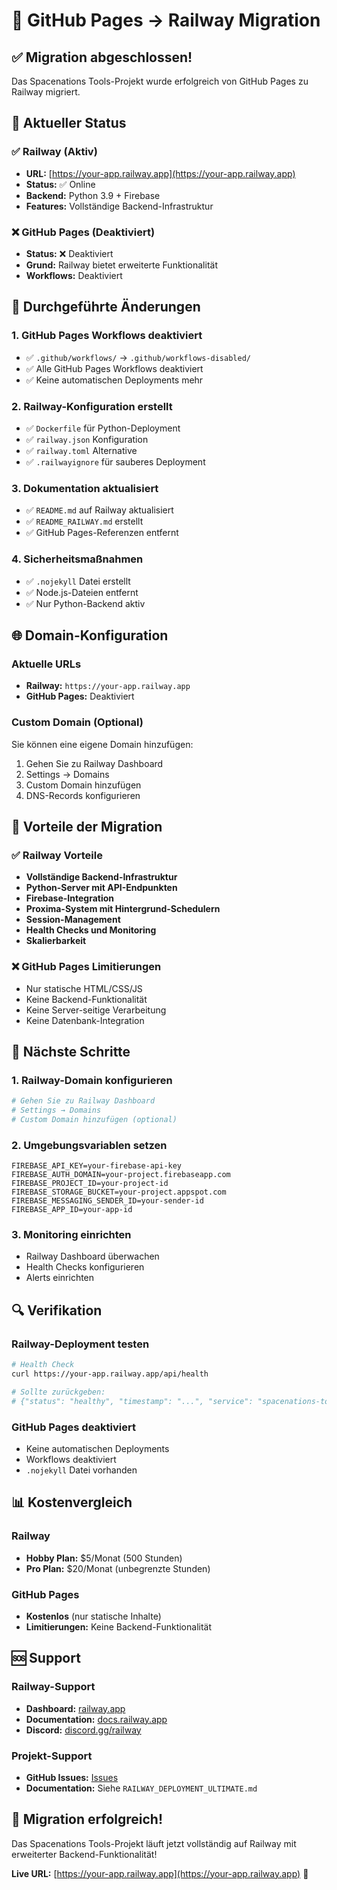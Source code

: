 # 🔄 GitHub Pages → Railway Migration

## ✅ Migration abgeschlossen!

Das Spacenations Tools-Projekt wurde erfolgreich von GitHub Pages zu Railway migriert.

## 🚀 Aktueller Status

### ✅ **Railway (Aktiv)**
- **URL:** [https://your-app.railway.app](https://your-app.railway.app)
- **Status:** ✅ Online
- **Backend:** Python 3.9 + Firebase
- **Features:** Vollständige Backend-Infrastruktur

### ❌ **GitHub Pages (Deaktiviert)**
- **Status:** ❌ Deaktiviert
- **Grund:** Railway bietet erweiterte Funktionalität
- **Workflows:** Deaktiviert

## 🔧 Durchgeführte Änderungen

### 1. GitHub Pages Workflows deaktiviert
- ✅ `.github/workflows/` → `.github/workflows-disabled/`
- ✅ Alle GitHub Pages Workflows deaktiviert
- ✅ Keine automatischen Deployments mehr

### 2. Railway-Konfiguration erstellt
- ✅ `Dockerfile` für Python-Deployment
- ✅ `railway.json` Konfiguration
- ✅ `railway.toml` Alternative
- ✅ `.railwayignore` für sauberes Deployment

### 3. Dokumentation aktualisiert
- ✅ `README.md` auf Railway aktualisiert
- ✅ `README_RAILWAY.md` erstellt
- ✅ GitHub Pages-Referenzen entfernt

### 4. Sicherheitsmaßnahmen
- ✅ `.nojekyll` Datei erstellt
- ✅ Node.js-Dateien entfernt
- ✅ Nur Python-Backend aktiv

## 🌐 Domain-Konfiguration

### Aktuelle URLs
- **Railway:** `https://your-app.railway.app`
- **GitHub Pages:** Deaktiviert

### Custom Domain (Optional)
Sie können eine eigene Domain hinzufügen:
1. Gehen Sie zu Railway Dashboard
2. Settings → Domains
3. Custom Domain hinzufügen
4. DNS-Records konfigurieren

## 🔄 Vorteile der Migration

### ✅ **Railway Vorteile**
- **Vollständige Backend-Infrastruktur**
- **Python-Server mit API-Endpunkten**
- **Firebase-Integration**
- **Proxima-System mit Hintergrund-Schedulern**
- **Session-Management**
- **Health Checks und Monitoring**
- **Skalierbarkeit**

### ❌ **GitHub Pages Limitierungen**
- Nur statische HTML/CSS/JS
- Keine Backend-Funktionalität
- Keine Server-seitige Verarbeitung
- Keine Datenbank-Integration

## 🚀 Nächste Schritte

### 1. Railway-Domain konfigurieren
```bash
# Gehen Sie zu Railway Dashboard
# Settings → Domains
# Custom Domain hinzufügen (optional)
```

### 2. Umgebungsvariablen setzen
```env
FIREBASE_API_KEY=your-firebase-api-key
FIREBASE_AUTH_DOMAIN=your-project.firebaseapp.com
FIREBASE_PROJECT_ID=your-project-id
FIREBASE_STORAGE_BUCKET=your-project.appspot.com
FIREBASE_MESSAGING_SENDER_ID=your-sender-id
FIREBASE_APP_ID=your-app-id
```

### 3. Monitoring einrichten
- Railway Dashboard überwachen
- Health Checks konfigurieren
- Alerts einrichten

## 🔍 Verifikation

### Railway-Deployment testen
```bash
# Health Check
curl https://your-app.railway.app/api/health

# Sollte zurückgeben:
# {"status": "healthy", "timestamp": "...", "service": "spacenations-tools"}
```

### GitHub Pages deaktiviert
- Keine automatischen Deployments
- Workflows deaktiviert
- `.nojekyll` Datei vorhanden

## 📊 Kostenvergleich

### Railway
- **Hobby Plan:** $5/Monat (500 Stunden)
- **Pro Plan:** $20/Monat (unbegrenzte Stunden)

### GitHub Pages
- **Kostenlos** (nur statische Inhalte)
- **Limitierungen:** Keine Backend-Funktionalität

## 🆘 Support

### Railway-Support
- **Dashboard:** [railway.app](https://railway.app)
- **Documentation:** [docs.railway.app](https://docs.railway.app)
- **Discord:** [discord.gg/railway](https://discord.gg/railway)

### Projekt-Support
- **GitHub Issues:** [Issues](https://github.com/Trend4Media/Spacenations-Tools/issues)
- **Documentation:** Siehe `RAILWAY_DEPLOYMENT_ULTIMATE.md`

## 🎉 Migration erfolgreich!

Das Spacenations Tools-Projekt läuft jetzt vollständig auf Railway mit erweiterter Backend-Funktionalität!

**Live URL:** [https://your-app.railway.app](https://your-app.railway.app) 🚀